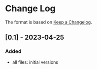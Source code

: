 # Change Log

The format is based on [Keep a Changelog](http://keepachangelog.com/).

## [0.1] - 2023-04-25
### Added
- all files: initial versions
